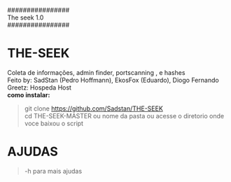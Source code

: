 ################<br />
   The seek 1.0 <br />
################<br />

# THE-SEEK
Coleta de informações, admin finder, portscanning , e hashes<br />
Feito by: SadStan (Pedro Hoffmann), EkosFox (Eduardo), Diogo Fernando<br />
Greetz: Hospeda Host<br />
<b>como instalar:</b><br />
> git clone https://github.com/Sadstan/THE-SEEK <br />
> cd THE-SEEK-MASTER ou nome da pasta ou acesse o diretorio onde voce baixou o script <br />

# AJUDAS
> -h para mais ajudas <br/>
